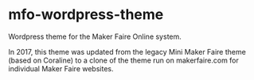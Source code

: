 # mfo-wordpress-theme
Wordpress theme for the Maker Faire Online system. 

In 2017, this theme was updated from the legacy Mini Maker Faire theme (based on Coraline) to a clone of the theme run on makerfaire.com for individual Maker Faire websites.

